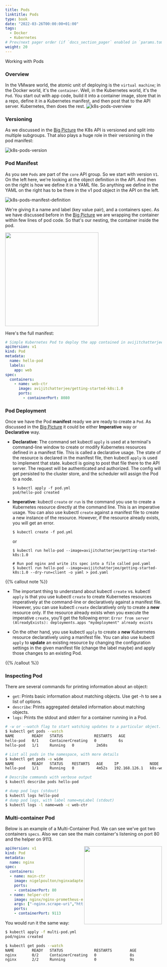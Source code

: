 ```yaml
---
title: Pods
linktitle: Pods
type: book
date: "2022-03-26T00:00:00+01:00"
tags:
  - Docker
  - Kubernetes
# Prev/next pager order (if `docs_section_pager` enabled in `params.toml`)
weight: 20
---
```


Working with Pods

<!--more-->
### Overview

In the VMware world, the atomic unit of deploying is the ```virtual machine```; in the Docker world, it's the ```container```. Well, in the Kubernetes world, it's the ```Pod```.
You start out with app code, build it into a container image, store that in a repo, define it in a Kubernetes manifest, and then post that to the API server. Kubernetes, then does the rest.
![k8s-pods-overview](/images/uploads/k8s-pods-overview.PNG)

### Versioning

As we discussed in the [Big Picture](/cheatsheets/kubernetes/architecture/#k8s-api-and-apiserver) the K8s API is versioned and split into multiple subgroups.
That also plays a huge role in their versioning in the pod manifest:

![k8s-pods-version](/images/uploads/k8s-pods-version.PNG)

### Pod Manifest

As you see ```Pods``` are part of the ```core``` API group. So we start with version ```V1```.
On the left here, we're looking at the object definition in the API. And then on the right is how we define it in a YAML file. So anything we define in the YAML on the right has to be there in the v1 pod object in the API on the left.

![k8s-pods-manifest-definition](/images/uploads/k8s-pods-manifest-definition.PNG)

We're giving it a name and label (key value pair), and a containers spec. As we have discussed before in the [Big Picture](/cheatsheets/kubernetes/architecture/#deployments) we are wrapping the container within few lines of pod code. So that's our nesting, the container inside the pod.

<img align="center" width="300" height="300" src="/images/uploads/k8s-pods-nesting.PNG">

Here's the full manifest:

```yml
# Simple Kubernetes Pod to deploy the app contained in avijitchatterjee/getting-started-k8s:1.0
apiVersion: v1
kind: Pod
metadata:
  name: hello-pod
  labels:
    app: web
spec:
  containers:
    - name: web-ctr
      image: avijitchatterjee/getting-started-k8s:1.0
      ports:
        - containerPort: 8080
```

### Pod Deployment

Once we have the Pod **manifest** ready we are ready to create a ```Pod```. As discussed in the [Big Picture](/cheatsheets/kubernetes/architecture/#declarative-model-and-desired-state) it could be either **Imperative** way or **Declarative** way.

* **Declarative**:
  The command set kubectl ```apply``` is used at a terminal's command-line window to create or modify Kubernetes resources defined in a manifest file.
  This is called a declarative usage. The state of the resource is declared in the manifest file, then kubectl ```apply``` is used to implement that state.
  kubectl is going to post that file there to the API server. The request will be authenticated and authorized. The config will get persisted to the cluster store, and the scheduler will assign the Pod to a node.

  ```
  $ kubectl apply -f pod.yml
  pod/hello-pod created
  ```
* **Imperative**:
  kubectl ```create``` or ```run``` is the command you use to create a Kubernetes resource directly at the command line. This is an imperative usage.
  You can also use kubectl ```create``` against a manifest file to create a new instance of the resource. However, if the resource already exists, you will get an error.
  ```
  $ kubectl create -f pod.yml
  ```
  or
  ```
  $ kubectl run hello-pod --image=avijitchatterjee/getting-started-k8s:1.0

  # Run pod nginx and write its spec into a file called pod.yaml
  $ kubectl run hello-pod --image=avijitchatterjee/getting-started-k8s:1.0 --dry-run=client -o yaml > pod.yaml
  ```
{{% callout note %}}

* The important thing to understand about kubectl ```create``` vs. kubectl ```apply``` is that you use kubectl ```create``` to create Kubernetes resources imperatively at the command-line or declaratively against a manifest file. However, you can use kubectl ```create``` declaratively only to create a **new** resource only. If the resource already exists when you execute the imperative ```create```, you'll get the following error: ```Error from server (AlreadyExists): deployments.apps "mydeployment" already exists```


* On the other hand, you use kubectl ```apply``` to create a **new** Kubernetes resource declaratively using a manifest file. You can also use kubectl ```apply``` to **update** an existing resource by changing the configuration settings in the given manifest file (change the label maybe) and apply those changes to an existing Pod.

{{% /callout %}}

### Inspecting Pod

There are several commands for printing information about an object:

* ```get```: Prints basic information about matching objects. Use get -h to see a list of options.
* ```describe```: Prints aggregated detailed information about matching objects.
* ```logs```: Prints the stdout and stderr for a container running in a Pod.

```bash
# -w or --watch flag to start watching updates to a particular object.
$ kubectl get pods --watch
NAME        READY   STATUS              RESTARTS   AGE
hello-pod   0/1     ContainerCreating   0          6s
hello-pod   1/1     Running   0          2m58s

# List all pods in the namespace, with more details
$ kubectl get pods -o wide
NAME        READY   STATUS    RESTARTS   AGE     IP              NODE          NOMINATED NODE   READINESS GATES
hello-pod   1/1     Running   0          4m52s   192.168.126.1   k8s-worker2   <none>           <none>

# Describe commands with verbose output
$ kubectl describe pods hello-pod

# dump pod logs (stdout)
$ kubectl logs hello-pod         
# dump pod logs, with label name=myLabel (stdout)                        
$ kubectl logs -l name=web -c web-ctr     
```

### Multi-container Pod

Below is an example of a Multi-Container Pod. We can see we've got two containers ```specs```. Also we can see the main container's listening on port 80 and the helper on 9113.

<img align="right" width="250" height="250" src="/images/uploads/k8s-multi-pods.png">

```yaml
apiVersion: v1
kind: Pod
metadata:
  name: nginx
spec:
  containers:
  - name: main-ctr
    image: nigelpoulton/nginxadapter:1.0
    ports:
    - containerPort: 80
  - name: helper-ctr
    image: nginx/nginx-prometheus-exporter
    args: ["-nginx.scrape-uri","http://localhost/nginx_status"]
    ports:
    - containerPort: 9113
```

You would run it the same way:

```bash
$ kubectl apply -f multi-pod.yml
pod/nginx created

$ kubectl get pods --watch
NAME        READY   STATUS              RESTARTS        AGE
nginx       0/2     ContainerCreating   0               8s
nginx       2/2     Running             0               9s
```
